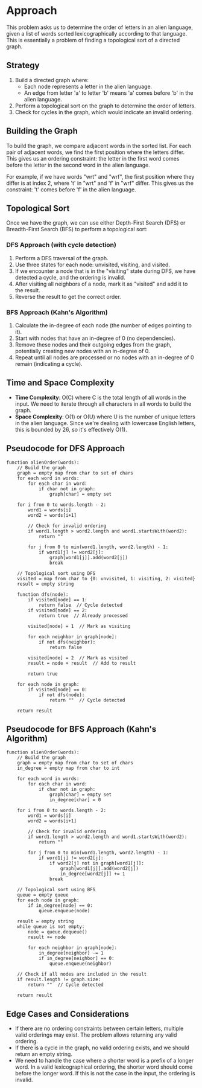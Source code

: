 # Approach

This problem asks us to determine the order of letters in an alien language, given a list of words sorted lexicographically according to that language. This is essentially a problem of finding a topological sort of a directed graph.

## Strategy
1. Build a directed graph where:
   - Each node represents a letter in the alien language.
   - An edge from letter 'a' to letter 'b' means 'a' comes before 'b' in the alien language.
2. Perform a topological sort on the graph to determine the order of letters.
3. Check for cycles in the graph, which would indicate an invalid ordering.

## Building the Graph
To build the graph, we compare adjacent words in the sorted list. For each pair of adjacent words, we find the first position where the letters differ. This gives us an ordering constraint: the letter in the first word comes before the letter in the second word in the alien language.

For example, if we have words "wrt" and "wrf", the first position where they differ is at index 2, where 't' in "wrt" and 'f' in "wrf" differ. This gives us the constraint: 't' comes before 'f' in the alien language.

## Topological Sort
Once we have the graph, we can use either Depth-First Search (DFS) or Breadth-First Search (BFS) to perform a topological sort:

### DFS Approach (with cycle detection)
1. Perform a DFS traversal of the graph.
2. Use three states for each node: unvisited, visiting, and visited.
3. If we encounter a node that is in the "visiting" state during DFS, we have detected a cycle, and the ordering is invalid.
4. After visiting all neighbors of a node, mark it as "visited" and add it to the result.
5. Reverse the result to get the correct order.

### BFS Approach (Kahn's Algorithm)
1. Calculate the in-degree of each node (the number of edges pointing to it).
2. Start with nodes that have an in-degree of 0 (no dependencies).
3. Remove these nodes and their outgoing edges from the graph, potentially creating new nodes with an in-degree of 0.
4. Repeat until all nodes are processed or no nodes with an in-degree of 0 remain (indicating a cycle).

## Time and Space Complexity
- **Time Complexity**: O(C) where C is the total length of all words in the input. We need to iterate through all characters in all words to build the graph.
- **Space Complexity**: O(1) or O(U) where U is the number of unique letters in the alien language. Since we're dealing with lowercase English letters, this is bounded by 26, so it's effectively O(1).

## Pseudocode for DFS Approach
```
function alienOrder(words):
    // Build the graph
    graph = empty map from char to set of chars
    for each word in words:
        for each char in word:
            if char not in graph:
                graph[char] = empty set
    
    for i from 0 to words.length - 2:
        word1 = words[i]
        word2 = words[i+1]
        
        // Check for invalid ordering
        if word1.length > word2.length and word1.startsWith(word2):
            return ""
        
        for j from 0 to min(word1.length, word2.length) - 1:
            if word1[j] != word2[j]:
                graph[word1[j]].add(word2[j])
                break
    
    // Topological sort using DFS
    visited = map from char to {0: unvisited, 1: visiting, 2: visited}
    result = empty string
    
    function dfs(node):
        if visited[node] == 1:
            return false  // Cycle detected
        if visited[node] == 2:
            return true  // Already processed
        
        visited[node] = 1  // Mark as visiting
        
        for each neighbor in graph[node]:
            if not dfs(neighbor):
                return false
        
        visited[node] = 2  // Mark as visited
        result = node + result  // Add to result
        
        return true
    
    for each node in graph:
        if visited[node] == 0:
            if not dfs(node):
                return ""  // Cycle detected
    
    return result
```

## Pseudocode for BFS Approach (Kahn's Algorithm)
```
function alienOrder(words):
    // Build the graph
    graph = empty map from char to set of chars
    in_degree = empty map from char to int
    
    for each word in words:
        for each char in word:
            if char not in graph:
                graph[char] = empty set
                in_degree[char] = 0
    
    for i from 0 to words.length - 2:
        word1 = words[i]
        word2 = words[i+1]
        
        // Check for invalid ordering
        if word1.length > word2.length and word1.startsWith(word2):
            return ""
        
        for j from 0 to min(word1.length, word2.length) - 1:
            if word1[j] != word2[j]:
                if word2[j] not in graph[word1[j]]:
                    graph[word1[j]].add(word2[j])
                    in_degree[word2[j]] += 1
                break
    
    // Topological sort using BFS
    queue = empty queue
    for each node in graph:
        if in_degree[node] == 0:
            queue.enqueue(node)
    
    result = empty string
    while queue is not empty:
        node = queue.dequeue()
        result += node
        
        for each neighbor in graph[node]:
            in_degree[neighbor] -= 1
            if in_degree[neighbor] == 0:
                queue.enqueue(neighbor)
    
    // Check if all nodes are included in the result
    if result.length != graph.size:
        return ""  // Cycle detected
    
    return result
```

## Edge Cases and Considerations
- If there are no ordering constraints between certain letters, multiple valid orderings may exist. The problem allows returning any valid ordering.
- If there is a cycle in the graph, no valid ordering exists, and we should return an empty string.
- We need to handle the case where a shorter word is a prefix of a longer word. In a valid lexicographical ordering, the shorter word should come before the longer word. If this is not the case in the input, the ordering is invalid.
